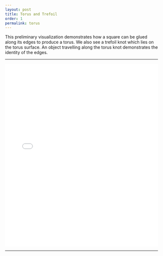 ```yaml
---
layout: post
title: Torus and Trefoil
order: 1
permalink: torus
---
```





<div class="message">
This preliminary visualization demonstrates how a square  can be glued along its edges to produce a torus. We also see a trefoil knot which lies on the torus surface. An object travelling along the torus knot demonstrates the identity of the edges.
</div>

<!--\\[ (x,y) \in [-\pi,\pi] \times [-\pi,\pi] \\]-->

<hr>
<iframe src="{{site.baseurl}}/visuals/toruswithtraveller.html" width="100%" height="600px" seamless frameBorder="0" scrolling="no"></iframe>
<hr>

